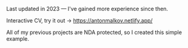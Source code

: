Last updated in 2023 — I've gained more experience since then.

Interactive CV, try it out ->
https://antonmalkov.netlify.app/

All of my previous projects are NDA protected, so I created this simple example.
